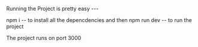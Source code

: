 Running the Project is pretty easy ---

npm i -- to install all the depencdencies and then
npm run dev -- to run the project

The project runs on port 3000